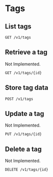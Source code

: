 # Tags

## List tags

`GET /v1/tags`

## Retrieve a tag

<aside class="warning">
Not Implemented.
</aside>

`GET /v1/tags/{id}`

## Store tag data

`POST /v1/tags`

## Update a tag

<aside class="warning">
Not Implemented.
</aside>

`PUT /v1/tags/{id}`

## Delete a tag

<aside class="warning">
Not Implemented.
</aside>

`DELETE /v1/tags/{id}`
